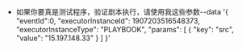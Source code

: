 - 如果你要真是测试程序，验证剧本执行，请使用我这些参数--data '{
    "eventId":0,
    "executorInstanceId": 1907203516548373,
    "executorInstanceType": "PLAYBOOK",
    "params": [
        {
            "key": "src",
            "value": "15.197.148.33"
        }
    ]
}'